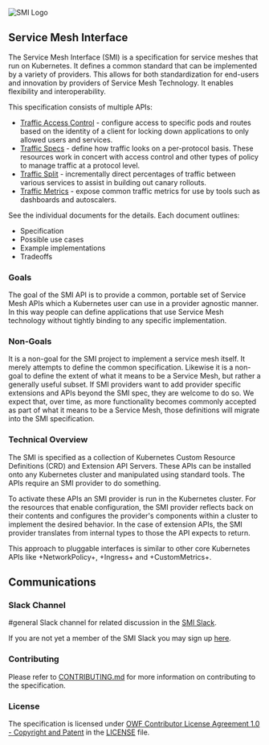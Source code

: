 ![SMI Logo](./images/smi-banner.png)

## Service Mesh Interface

The Service Mesh Interface (SMI) is a specification for service meshes that run
on Kubernetes. It defines a common standard that can be implemented by a variety
of providers. This allows for both standardization for end-users and innovation
by providers of Service Mesh Technology. It enables flexibility and
interoperability.

This specification consists of multiple APIs:

* [Traffic Access Control](traffic-access-control.md) - configure access to specific
  pods and routes based on the identity of a client for locking down
  applications to only allowed users and services.
* [Traffic Specs](traffic-specs.md) - define how traffic looks on a per-protocol
  basis. These resources work in concert with access control and other types of
  policy to manage traffic at a protocol level.
* [Traffic Split](traffic-split.md) - incrementally direct percentages of
  traffic between various services to assist in building out canary rollouts.
* [Traffic Metrics](traffic-metrics.md) - expose common traffic metrics for use
  by tools such as dashboards and autoscalers.

See the individual documents for the details. Each document outlines:

* Specification
* Possible use cases
* Example implementations
* Tradeoffs

### Goals

The goal of the SMI API is to provide a common, portable set of Service Mesh
APIs which a Kubernetes user can use in a provider agnostic manner. In this way
people can define applications that use Service Mesh technology without tightly
binding to any specific implementation.

### Non-Goals

It is a non-goal for the SMI project to implement a service mesh itself. It
merely attempts to define the common specification. Likewise it is a non-goal to
define the extent of what it means to be a Service Mesh, but rather a generally
useful subset. If SMI providers want to add provider specific extensions and
APIs beyond the SMI spec, they are welcome to do so. We expect that, over time,
as more functionality becomes commonly accepted as part of what it means to be a
Service Mesh, those definitions will migrate into the SMI specification.

### Technical Overview

The SMI is specified as a collection of Kubernetes Custom Resource Definitions
(CRD) and Extension API Servers. These APIs can be installed onto any Kubernetes
cluster and manipulated using standard tools. The APIs require an SMI provider
to do something.

To activate these APIs an SMI provider is run in the Kubernetes cluster. For the
resources that enable configuration, the SMI provider reflects back on their
contents and configures the provider's components within a cluster to implement
the desired behavior. In the case of extension APIs, the SMI provider translates
from internal types to those the API expects to return.

This approach to pluggable interfaces is similar to other core Kubernetes APIs
like +NetworkPolicy+, +Ingress+ and +CustomMetrics+.


## Communications

### Slack Channel

#general Slack channel for related discussion in the
[SMI Slack](http://smi-spec.slack.com).

If you are not yet a member of the SMI Slack you may sign up [here](https://aka.ms/smi/slack).

### Contributing

Please refer to [CONTRIBUTING.md](./CONTRIBUTING.md) for more information on contributing to the specification.

### License
The specification is licensed under [OWF Contributor License Agreement 1.0 - Copyright and Patent](http://www.openwebfoundation.org/legal/the-owf-1-0-agreements/owf-contributor-license-agreement-1-0---copyright-and-patent) in the [LICENSE](./LICENSE) file.
